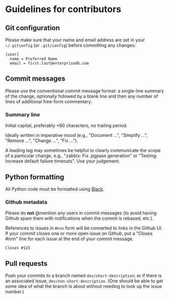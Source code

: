 Guidelines for contributors
===========================

## Git configuration

Please make sure that your name and email address are set in your
`~/.gitconfig` (or `.git/config`) before committing any changes:

```
[user]
  name = Preferred Name
  email = first.last@enterprisedb.com
```

## Commit messages

Please use the conventional commit message format: a single-line summary
of the change, optionally followed by a blank line and then any number
of lines of additional free-form commentary.

### Summary line

Initial capital, preferably <60 characters, no trailing period.

Ideally written in imperative mood (e.g., "Document …", "Simplify …",
"Remove …", "Change …", "Fix …").

A leading tag may sometimes be helpful to clearly communicate the scope
of a particular change, e.g., "zabbix: Fix .pgpass generation" or
"Testing: Increase default failure timeouts". Use your judgement.

## Python formatting

All Python code must be formatted using
[Black](https://github.com/psf/black).

### Github metadata

Please do **not** @mention any users in commit messages (to avoid having
Github spam them with notifications when the commit is rebased, etc.).

References to issues in `#nnn` form will be converted to links in the
Github UI. If your commit closes one or more open issue on Github, put
a "Closes #nnn" line for each issue at the end of your commit message.

```
Closes #123
```

## Pull requests

Push your commits to a branch named `dev/short-description`; or if there
is an associated issue, `dev/nnn-short-description`. (One should be able
to get some idea of what the branch is about without needing to look up
the issue number.)
